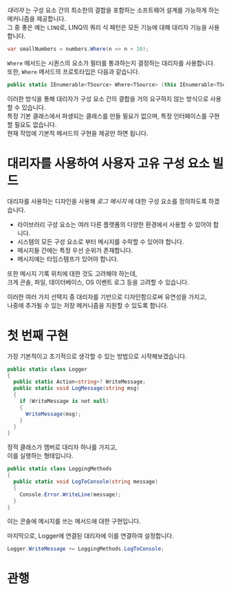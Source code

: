_대리자_ 는 구성 요소 간의 최소한의 결합을 포함하는 소프트웨어 설계를 가능하게 하는 메커니즘을 제공합니다.   
그 중 좋은 예는 `LINQ`로, LINQ의 쿼리 식 패턴은 모든 기능에 대해 대리자 기능을 사용합니다.   
```cs
var smallNumbers = numbers.Where(n => n < 10);
```
`Where` 메서드는 시퀀스의 요소가 필터를 통과하는지 결정하는 대리자를 사용합니다.     
또한, `Where` 메서드의 프로토타입은 다음과 같습니다.   
```cs
public static IEnumerable<TSource> Where<TSource> (this IEnumerable<TSource> source, Func<TSource, bool> predicate);
```
이러한 방식을 통해 대리자가 구성 요소 간의 결합을 거의 요구하지 않는 방식으로 사용할 수 있습니다.     
특정 기본 클래스에서 파생되는 클래스를 만들 필요가 없으며, 특정 인터페이스를 구현할 필요도 없습니다.      
현재 작업에 기본적 메서드의 구현을 제공만 하면 됩니다.   

# 대리자를 사용하여 사용자 고유 구성 요소 빌드
대리자를 사용하는 디자인을 사용해 _로그 메시지_ 에 대한 구성 요소를 정의하도록 하겠습니다.        

- 라이브러리 구성 요소는 여러 다른 플랫폼의 다양한 환경에서 사용할 수 있어야 합니다.      
- 시스템의 모든 구성 요소로 부터 메시지를 수락할 수 있어야 합니다.      
- 메시지들 간에는 특정 우선 순위가 존재합니다.
- 메시지에는 타임스탬프가 있어야 합니다.

또한 메시지 기록 위치에 대한 것도 고려해야 하는데,      
크게 콘솔, 파일, 데이터베이스, OS 이벤트 로그 등을 고려할 수 있습니다.      

이러한 여러 가지 선택지 중 대리자를 기반으로 디자인함으로써 유연성을 가지고,       
나중에 추가될 수 있는 저장 메커니즘을 지원할 수 있도록 합니다.    

# 첫 번째 구현
가장 기본적이고 초기적으로 생각할 수 있는 방법으로 시작해보겠습니다.       
```cs
public static class Logger
{
  public static Action<string>? WriteMessage;
  public static void LogMessage(string msg)
  {
    if (WriteMessage is not null)
    {
      WriteMessage(msg);
    }
  }
}
```
정적 클래스가 멤버로 대리자 하나를 가지고,        
이를 실행하는 형태입니다.     

```cs
public static class LoggingMethods
{
  public static void LogToConsole(string message)
  {
    Console.Error.WriteLine(message);
  }
}
```
이는 콘솔에 메시지를 쓰는 메서드에 대한 구현입니다.    

마지막으로, Logger에 연결된 대리자에 이를 연결하여 설정합니다.
```cs
Logger.WriteMessage += LoggingMethods.LogToConsole;
```

# 관행
